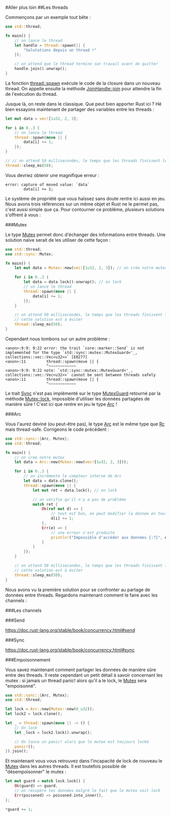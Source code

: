 #Aller plus loin
##Les threads

Commençons par un exemple tout bête :

```Rust
use std::thread;

fn main() {
    // on lance le thread
    let handle = thread::spawn(|| {
        "Salutations depuis un thread !"
    });

    // on attend que le thread termine son travail avant de quitter
    handle.join().unwrap();
}
```

La fonction [thread::spawn](https://doc.rust-lang.org/stable/std/thread/fn.spawn.html) exécute le code de la closure dans un nouveau thread. On appelle ensuite la méthode [JoinHandle::join](https://doc.rust-lang.org/stable/std/thread/struct.JoinHandle.html#method.join) pour attendre la fin de l'exécution du thread.

Jusque là, on reste dans le classique. Que peut bien apporter Rust ici ? Hé bien essayons maintenant de partager des variables entre les threads :

```Rust
let mut data = vec![1u32, 2, 3];

for i in 0..3 {
    // on lance le thread
    thread::spawn(move || {
        data[i] += 1;
    });
}

// // on attend 50 millisecondes, le temps que les threads finissent leur travail
thread::sleep_ms(50);
```

Vous devriez obtenir une magnifique erreur :

```Shell
error: capture of moved value: `data`
        data[i] += 1;
```

Le système de propriété que vous haïssez sans doute rentre ici aussi en jeu. Nous avons trois références sur un même objet et Rust ne le permet pas, c'est aussi simple que ça. Pour contourner ce problème, plusieurs solutions s'offrent à vous :

###Mutex

Le type [Mutex](https://doc.rust-lang.org/stable/std/sync/struct.Mutex.html) permet donc d'échanger des informations entre threads. Une solution naïve serait de les utiliser de cette façon :

```Rust
use std::thread;
use std::sync::Mutex;

fn main() {
    let mut data = Mutex::new(vec![1u32, 2, 3]); // on crée notre mutex

    for i in 0..3 {
        let data = data.lock().unwrap(); // on lock
        // on lance le thread
        thread::spawn(move || {
            data[i] += 1;
        });
    }

    // on attend 50 millisecondes, le temps que les threads finissent leur travail
    // cette solution est à éviter
    thread::sleep_ms(50);
}
```

Cependant nous tombons sur un autre problème :

```Shell
<anon>:9:9: 9:22 error: the trait `core::marker::Send` is not implemented for the type `std::sync::mutex::MutexGuard<'_, collections::vec::Vec<u32>>` [E0277]
<anon>:11         thread::spawn(move || {
                  ^~~~~~~~~~~~~
<anon>:9:9: 9:22 note: `std::sync::mutex::MutexGuard<'_, collections::vec::Vec<u32>>` cannot be sent between threads safely
<anon>:11         thread::spawn(move || {
                  ^~~~~~~~~~~~~
```

Le trait [Sync](https://doc.rust-lang.org/stable/std/marker/trait.Send.html) n'est pas implémenté sur le type [MutexGuard](https://doc.rust-lang.org/stable/std/sync/struct.MutexGuard.html) retourné par la méthode [Mutex::lock](https://doc.rust-lang.org/stable/std/sync/struct.Mutex.html#method.lock), impossible d'utiliser les données partagées de manière sûre ! C'est ici que rentre en jeu le type [Arc](https://doc.rust-lang.org/stable/std/sync/struct.Arc.html) !

###Arc

Vous l'aurez deviné (ou peut-être pas), le type [Arc](https://doc.rust-lang.org/stable/std/sync/struct.Arc.html) est le même type que [Rc](https://doc.rust-lang.org/stable/std/rc/struct.Rc.html) mais thread-safe. Corrigeons le code précédent :

```Rust
use std::sync::{Arc, Mutex};
use std::thread;

fn main() {
    // on crée notre mutex
    let data = Arc::new(Mutex::new(vec![1u32, 2, 3]));

    for i in 0..3 {
        // on incrémente le compteur interne de Arc
        let data = data.clone();
        thread::spawn(move || {
            let mut ret = data.lock(); // on lock

            // on vérifie qu'il n'y a pas de problème
            match ret {
                Ok(ref mut d) => {
                    // tout est bon, on peut modifier la donnée en toute sécurité !
                    d[i] += 1;
                },
                Err(e) => {
                    // une erreur s'est produite
                    println!("Impossible d'accéder aux données {:?}", e);
                }
            }
        });
    }

    // on attend 50 millisecondes, le temps que les threads finissent leur travail
    // cette solution est à éviter
    thread::sleep_ms(50);
}
```

Nous avons vu la première solution pour se confronter au partage de données entre threads. Regardons maintenant comment le faire avec les channels :

###Les channels

###Send

https://doc.rust-lang.org/stable/book/concurrency.html#send

###Sync

https://doc.rust-lang.org/stable/book/concurrency.html#sync

###Empoisonnement

Vous savez maintenant comment partager les données de manière sûre entre des threads. Il reste cependant un petit détail à savoir concernant les mutex : si jamais un thread panic! alors qu'il a le lock, le [Mutex](https://doc.rust-lang.org/stable/std/sync/struct.Mutex.html) sera "empoisonné".

```Rust
use std::sync::{Arc, Mutex};
use std::thread;

let lock = Arc::new(Mutex::new(0_u32));
let lock2 = lock.clone();

let _ = thread::spawn(move || -> () {
    // On lock
    let _lock = lock2.lock().unwrap();

    // On lance un panic! alors que le mutex est toujours locké
    panic!();
}).join();
```

Et maintenant vous vous retrouvez dans l'incapacité de lock de nouveau le [Mutex](https://doc.rust-lang.org/stable/std/sync/struct.Mutex.html) dans les autres threads. Il est toutefois possible de "désempoisonner" le mutex :

```Rust
let mut guard = match lock.lock() {
    Ok(guard) => guard,
    // on récupère les données malgré le fait que le mutex soit lock
    Err(poisoned) => poisoned.into_inner(),
};

*guard += 1;
```
